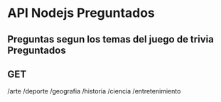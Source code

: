 # API Nodejs Preguntados
## Preguntas segun los temas del juego de trivia Preguntados
## GET
/arte
/deporte
/geografia
/historia
/ciencia
/entretenimiento
